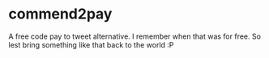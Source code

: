 # commend2pay
A free code pay to tweet alternative. I remember when that was for free. So lest bring something like that back to the world :P
